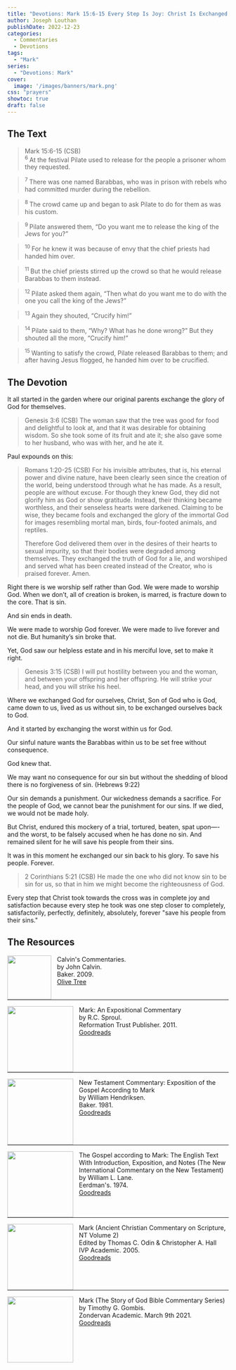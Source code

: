 ```yaml
---
title: "Devotions: Mark 15:6-15 Every Step Is Joy: Christ Is Exchanged For Us"
author: Joseph Louthan
publishDate: 2022-12-23
categories:
  - Commentaries
  - Devotions
tags:
  - "Mark"
series:
  - "Devotions: Mark"
cover:
  image: '/images/banners/mark.png'
css: "prayers"
showtoc: true
draft: false
---
```

## The Text

>Mark 15:6-15 (CSB)  
><sup> 6 </sup> At the festival Pilate used to release for the people a prisoner whom they requested. 

><sup> 7 </sup> There was one named Barabbas, who was in prison with rebels who had committed murder during the rebellion. 

><sup> 8 </sup> The crowd came up and began to ask Pilate to do for them as was his custom. 

><sup> 9 </sup> Pilate answered them, “Do you want me to release the king of the Jews for you?” 

><sup> 10 </sup> For he knew it was because of envy that the chief priests had handed him over. 

><sup> 11 </sup> But the chief priests stirred up the crowd so that he would release Barabbas to them instead. 

><sup> 12 </sup> Pilate asked them again, “Then what do you want me to do with the one you call the king of the Jews?” 

><sup> 13 </sup> Again they shouted, “Crucify him!” 

><sup> 14 </sup> Pilate said to them, “Why? What has he done wrong?” But they shouted all the more, “Crucify him!” 

><sup> 15 </sup> Wanting to satisfy the crowd, Pilate released Barabbas to them; and after having Jesus flogged, he handed him over to be crucified.

## The Devotion

It all started in the garden where our original parents exchange the glory of God for themselves.

>Genesis 3:6 (CSB)
The woman saw that the tree was good for food and delightful to look at, and that it was desirable for obtaining wisdom. So she took some of its fruit and ate it; she also gave some to her husband, who was with her, and he ate it.

Paul expounds on this:

>Romans 1:20-25 (CSB)
For his invisible attributes, that is, his eternal power and divine nature, have been clearly seen since the creation of the world, being understood through what he has made. As a result, people are without excuse. For though they knew God, they did not glorify him as God or show gratitude. Instead, their thinking became worthless, and their senseless hearts were darkened. Claiming to be wise, they became fools and exchanged the glory of the immortal God for images resembling mortal man, birds, four-footed animals, and reptiles.
>
>Therefore God delivered them over in the desires of their hearts to sexual impurity, so that their bodies were degraded among themselves. They exchanged the truth of God for a lie, and worshiped and served what has been created instead of the Creator, who is praised forever. Amen.

Right there is we worship self rather than God. We were made to worship God. When we don’t, all of creation is broken, is marred, is fracture down to the core.  That is sin. 

And sin ends in death. 

We were made to worship God forever. We were made to live forever and not die. But humanity’s sin broke that. 

Yet, God saw our helpless estate and in his merciful love, set to make it right.

>Genesis 3:15 (CSB)
I will put hostility between you and the woman, and between your offspring and her offspring. He will strike your head, and you will strike his heel.

Where we exchanged God for ourselves, Christ, Son of God who is God, came down to us, lived as us without sin, to be exchanged ourselves back to God. 

And it started by exchanging the worst within us for God.

Our sinful nature wants the Barabbas within us to be set free without consequence. 

God knew that. 

We may want no consequence for our sin but without the shedding of blood there is no forgiveness of sin. (Hebrews 9:22)

Our sin demands a punishment. Our wickedness demands a sacrifice. For the people of God, we cannot bear the punishment for our sins. If we died, we would not be made holy. 

But Christ, endured this mockery of a trial, tortured, beaten, spat upon—-and the worst, to be falsely accused when he has done no sin. And remained silent for he will save his people from their sins. 

It was in this moment he exchanged our sin back to his glory. To save his people. Forever. 

>2 Corinthians 5:21 (CSB)
He made the one who did not know sin to be sin for us, so that in him we might become the righteousness of God.

Every step that Christ took towards the cross was in complete joy and satisfaction because every step he took was one step closer to completely, satisfactorily, perfectly, definitely, absolutely, forever "save his people from their sins."

## The Resources

<p style="clear:both;">

<img src="/images/resources/commentary-calvin-set.png" align="left" width="100" style="padding-right: 10px" />Calvin's Commentaries.  
by John Calvin.  
Baker. 2009.  
[Olive Tree](https://www.olivetree.com/store/product.php?productid=17517)

<p style="clear:both;">

---

<img src="/images/resources/commentary-mark-sproul.jpg" align="left" width="150" style="padding-right: 10px" />Mark: An Expositional Commentary  
by R.C. Sproul.  
Reformation Trust Publisher. 2011.  
[Goodreads](https://www.goodreads.com/book/show/13329901-mark?ac=1&from_search=true&qid=AjPCOwNAXj&rank=1)

<p style="clear:both;">

---

<img src="/images/resources/commentary-mark-hendriksen.jpg" align="left" width="150" style="padding-right: 10px" />New Testament Commentary: Exposition of the Gospel According to Mark  
by William Hendriksen.  
Baker. 1981.  
[Goodreads](https://www.goodreads.com/book/show/2365098.Mark)

<p style="clear:both;">

---

<img src="/images/resources/commentary-mark-lane.jpg" align="left" width="150" style="padding-right: 10px" />The Gospel according to Mark: The English Text With Introduction, Exposition, and Notes (The New International Commentary on the New Testament)  
by William L. Lane.  
Eerdman's. 1974.  
[Goodreads](https://www.goodreads.com/book/show/978619.The_Gospel_of_Mark?from_search=true&from_srp=true&qid=UOUMUiJ7z4&rank=2)

<p style="clear:both;">

---

<img src="/images/resources/commentary-mark-oden.jpg" align="left" width="150" style="padding-right: 10px" />Mark (Ancient Christian Commentary on Scripture, NT Volume 2)  
Edited by Thomas C. Odin & Christopher A. Hall  
IVP Academic. 2005.  
[Goodreads](https://www.goodreads.com/book/show/33015669-mark)

<p style="clear:both;">

---

<img src="/images/resources/commentary-mark-gombis.jpg" align="left" width="150" style="padding-right: 10px" />Mark (The Story of God Bible Commentary Series)  
by Timothy G. Gombis.   
Zondervan Academic. March 9th 2021.  
[Goodreads](https://www.goodreads.com/book/show/54287613-mark)

<p style="clear:both;">
